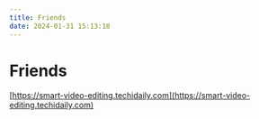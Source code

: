 ```yaml
---
title: Friends
date: 2024-01-31 15:13:18
---
```


# Friends

[https://smart-video-editing.techidaily.com](https://smart-video-editing.techidaily.com)